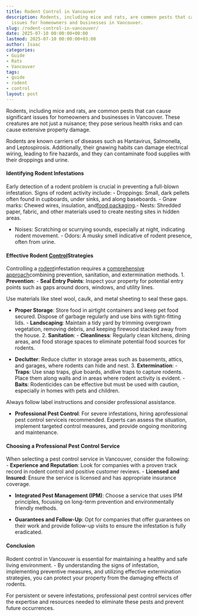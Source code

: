 ```yaml
---
title: Rodent Control in Vancouver
description: Rodents, including mice and rats, are common pests that can cause significant
  issues for homeowners and businesses in Vancouver.
slug: /rodent-control-in-vancouver/
date: 2025-07-10 00:00:00+00:00
lastmod: 2025-07-10 00:00:00+03:00
author: Isaac
categories:
- Guide
- Rats
- Vancouver
tags:
- guide
- rodent
- control
layout: post
---
```

Rodents, including mice and rats, are common pests that can cause significant issues for homeowners and businesses in Vancouver. These creatures are not just a nuisance; they pose serious health risks and can cause extensive property damage.

Rodents are known carriers of diseases such as Hantavirus, Salmonella, and Leptospirosis. Additionally, their gnawing habits can damage electrical wiring, leading to fire hazards, and they can contaminate food supplies with their droppings and urine.

####  Identifying Rodent Infestations

Early detection of a rodent problem is crucial in preventing a full-blown infestation. Signs of rodent activity include: - Droppings: Small, dark pellets often found in cupboards, under sinks, and along baseboards. - Gnaw marks: Chewed wires, insulation, and[food packaging](https://pestpolicy.com/what-do-opossums-eat/).- Nests: Shredded paper, fabric, and other materials used to create nesting sites in hidden areas.

- Noises: Scratching or scurrying sounds, especially at night, indicating rodent movement. - Odors: A musky smell indicative of rodent presence, often from urine.

####  Effective Rodent [Control](https://pestpolicy.com/rodent-control-in-puyallup/)Strategies

Controlling a [rodent](https://pestpolicy.com/rodent-control-in-salem/)infestation requires a [comprehensive approach](https://www.fao.org/4/t1838e/T1838E1l.htm)combining prevention, sanitation, and extermination methods. 1. **Prevention**: - **Seal Entry Points**: Inspect your property for potential entry points such as gaps around doors, windows, and utility lines.

Use materials like steel wool, caulk, and metal sheeting to seal these gaps.

- **Proper Storage**: Store food in airtight containers and keep pet food secured. Dispose of garbage regularly and use bins with tight-fitting lids. - **Landscaping**: Maintain a tidy yard by trimming overgrown vegetation, removing debris, and keeping firewood stacked away from the house. 2. **Sanitation**: - **Cleanliness**: Regularly clean kitchens, dining areas, and food storage spaces to eliminate potential food sources for rodents.

- **Declutter**: Reduce clutter in storage areas such as basements, attics, and garages, where rodents can hide and nest. 3. **Extermination**: - **Traps**: Use snap traps, glue boards, andlive traps to capture rodents. Place them along walls and in areas where rodent activity is evident. - **Baits**: Rodenticides can be effective but must be used with caution, especially in homes with pets and children.

Always follow label instructions and consider professional assistance.

- **Professional Pest Control**: For severe infestations, hiring aprofessional pest control serviceis recommended. Experts can assess the situation, implement targeted control measures, and provide ongoing monitoring and maintenance.

####  Choosing a Professional Pest Control Service

When selecting a pest control service in Vancouver, consider the following: - **Experience and Reputation**: Look for companies with a proven track record in rodent control and positive customer reviews. - **Licensed and Insured**: Ensure the service is licensed and has appropriate insurance coverage.

- **Integrated Pest Management (IPM)**: Choose a service that uses IPM principles, focusing on long-term prevention and environmentally friendly methods.

- **Guarantees and Follow-Up**: Opt for companies that offer guarantees on their work and provide follow-up visits to ensure the infestation is fully eradicated.

####  Conclusion

Rodent control in Vancouver is essential for maintaining a healthy and safe living environment. - By understanding the signs of infestation, implementing preventive measures, and utilizing effective extermination strategies, you can protect your property from the damaging effects of rodents.

For persistent or severe infestations, professional pest control services offer the expertise and resources needed to eliminate these pests and prevent future occurrences.